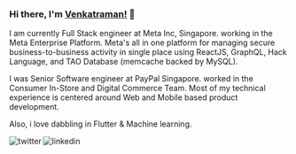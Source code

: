 ### Hi there, I'm [Venkatraman!](https://www.linkedin.com/in/venkat-engineering-manager) 👋
I am currently Full Stack engineer at Meta Inc, Singapore. working in the Meta Enterprise Platform. Meta's all in one platform for managing secure business-to-business activity in single place using ReactJS, GraphQL, Hack Language, and TAO Database (memcache backed by MySQL).

I was Senior Software engineer at PayPal Singapore. worked in the Consumer In-Store and Digital Commerce Team. Most of my technical experience is centered around Web and Mobile based product development.

Also, i love dabbling in Flutter & Machine learning.

<!--
**ramsunvtech/ramsunvtech** is a ✨ _special_ ✨ repository because its `README.md` (this file) appears on your GitHub profile.

Here are some ideas to get you started:

- 🔭 I’m currently working on ...
- 🌱 I’m currently learning ...
- 👯 I’m looking to collaborate on ...
- 🤔 I’m looking for help with ...
- 💬 Ask me about ...
- 📫 How to reach me: ...
- 😄 Pronouns: ...
- ⚡ Fun fact: ...
-->

<p>
<a href="https://twitter.com/ramsunvtech">
   <img align="left" alt="twitter" src="https://img.shields.io/badge/Twitter-1DA1F2?style=for-the-badge&logo=twitter&logoColor=white" />
</a>&nbsp;&nbsp;

<a href="https://www.linkedin.com/in/venkat-engineering-manager/">
   <img align="left" alt="linkedin" src="https://img.shields.io/badge/LinkedIn-0077B5?style=for-the-badge&logo=linkedin&logoColor=white" />
</a>
